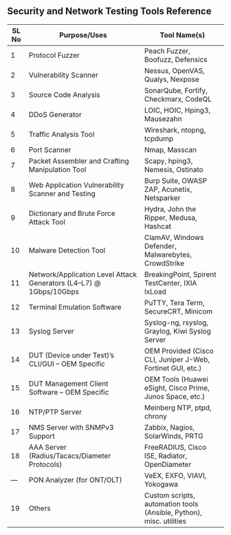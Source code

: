 ## Security and Network Testing Tools Reference

| SL No | Purpose/Uses                                                                 | Tool Name(s)                                                                 |
|-------|------------------------------------------------------------------------------|------------------------------------------------------------------------------|
| 1     | Protocol Fuzzer                                                              | Peach Fuzzer, Boofuzz, Defensics                                             |
| 2     | Vulnerability Scanner                                                        | Nessus, OpenVAS, Qualys, Nexpose                                             |
| 3     | Source Code Analysis                                                         | SonarQube, Fortify, Checkmarx, CodeQL                                        |
| 4     | DDoS Generator                                                               | LOIC, HOIC, Hping3, Mausezahn                                                |
| 5     | Traffic Analysis Tool                                                        | Wireshark, ntopng, tcpdump                                                   |
| 6     | Port Scanner                                                                 | Nmap, Masscan                                                                |
| 7     | Packet Assembler and Crafting Manipulation Tool                              | Scapy, hping3, Nemesis, Ostinato                                             |
| 8     | Web Application Vulnerability Scanner and Testing                            | Burp Suite, OWASP ZAP, Acunetix, Netsparker                                  |
| 9     | Dictionary and Brute Force Attack Tool                                       | Hydra, John the Ripper, Medusa, Hashcat                                      |
| 10    | Malware Detection Tool                                                       | ClamAV, Windows Defender, Malwarebytes, CrowdStrike                          |
| 11    | Network/Application Level Attack Generators (L4–L7) @ 1Gbps/10Gbps            | BreakingPoint, Spirent TestCenter, IXIA IxLoad                               |
| 12    | Terminal Emulation Software                                                  | PuTTY, Tera Term, SecureCRT, Minicom                                         |
| 13    | Syslog Server                                                                | Syslog-ng, rsyslog, Graylog, Kiwi Syslog Server                              |
| 14    | DUT (Device under Test)’s CLI/GUI – OEM Specific                             | OEM Provided (Cisco CLI, Juniper J-Web, Fortinet GUI, etc.)                 |
| 15    | DUT Management Client Software – OEM Specific                                | OEM Tools (Huawei eSight, Cisco Prime, Junos Space, etc.)                   |
| 16    | NTP/PTP Server                                                               | Meinberg NTP, ptpd, chrony                                                   |
| 17    | NMS Server with SNMPv3 Support                                               | Zabbix, Nagios, SolarWinds, PRTG                                             |
| 18    | AAA Server (Radius/Tacacs/Diameter Protocols)                                | FreeRADIUS, Cisco ISE, Radiator, OpenDiameter                                |
| —     | PON Analyzer (for ONT/OLT)                                                   | VeEX, EXFO, VIAVI, Yokogawa                                                  |
| 19    | Others                                                                        | Custom scripts, automation tools (Ansible, Python), misc. utilities         |
